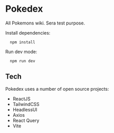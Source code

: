 # Pokedex
All Pokemons wiki. Sera test purpose.

Install dependencies:
```
  npm install
```

Run dev mode:
```
  npm run dev
```

## Tech

Pokedex uses a number of open source projects:

- ReactJS
- TailwindCSS
- HeadlessUI
- Axios
- React Query
- Vite
